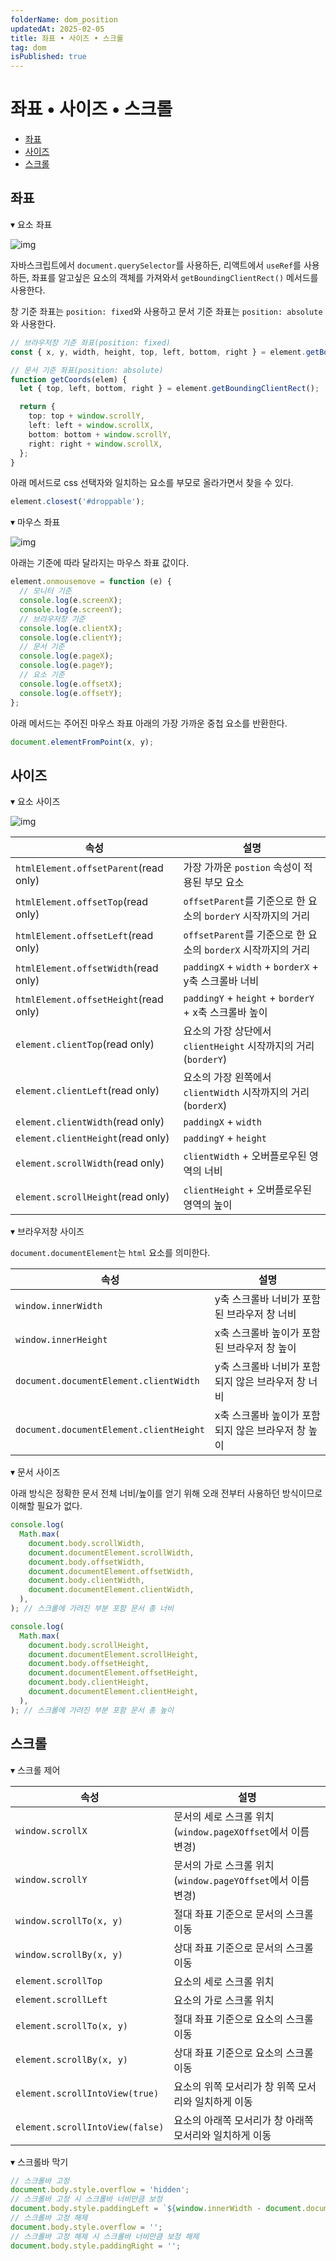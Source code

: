 ```yaml
---
folderName: dom_position
updatedAt: 2025-02-05
title: 좌표 • 사이즈 • 스크롤
tag: dom
isPublished: true
---
```


# 좌표 • 사이즈 • 스크롤

- [좌표](#좌표)
- [사이즈](#사이즈)
- [스크롤](#스크롤)

## 좌표

▾ 요소 좌표

![img](images/coordinate_element.png)

자바스크립트에서 `document.querySelector`를 사용하든, 리액트에서 `useRef`를 사용하든, 좌표를 알고싶은 요소의 객체를 가져와서 `getBoundingClientRect()` 메서드를 사용한다.

창 기준 좌표는 `position: fixed`와 사용하고 문서 기준 좌표는 `position: absolute`와 사용한다.

```ts
// 브라우저창 기준 좌표(position: fixed)
const { x, y, width, height, top, left, bottom, right } = element.getBoundingClientRect();

// 문서 기준 좌표(position: absolute)
function getCoords(elem) {
  let { top, left, bottom, right } = element.getBoundingClientRect();

  return {
    top: top + window.scrollY,
    left: left + window.scrollX,
    bottom: bottom + window.scrollY,
    right: right + window.scrollX,
  };
}
```

아래 메서드로 css 선택자와 일치하는 요소를 부모로 올라가면서 찾을 수 있다.

```ts
element.closest('#droppable');
```

▾ 마우스 좌표

![img](images/coordinate_mouse.png)

아래는 기준에 따라 달라지는 마우스 좌표 값이다.

```ts
element.onmousemove = function (e) {
  // 모니터 기준
  console.log(e.screenX);
  console.log(e.screenY);
  // 브라우저창 기준
  console.log(e.clientX);
  console.log(e.clientY);
  // 문서 기준
  console.log(e.pageX);
  console.log(e.pageY);
  // 요소 기준
  console.log(e.offsetX);
  console.log(e.offsetY);
};
```

아래 메서드는 주어진 마우스 좌표 아래의 가장 가까운 중첩 요소를 반환한다.

```ts
document.elementFromPoint(x, y);
```

## 사이즈

▾ 요소 사이즈

![img](images/geometry_element.png)

| 속성                                  | 설명                                                           |
| ------------------------------------- | -------------------------------------------------------------- |
| `htmlElement.offsetParent`(read only) | 가장 가까운 `postion` 속성이 적용된 부모 요소                  |
| `htmlElement.offsetTop`(read only)    | `offsetParent`를 기준으로 한 요소의 `borderY` 시작까지의 거리  |
| `htmlElement.offsetLeft`(read only)   | `offsetParent`를 기준으로 한 요소의 `borderX` 시작까지의 거리  |
| `htmlElement.offsetWidth`(read only)  | `paddingX` + `width` + `borderX` + y축 스크롤바 너비           |
| `htmlElement.offsetHeight`(read only) | `paddingY` + `height` + `borderY` + x축 스크롤바 높이          |
| `element.clientTop`(read only)        | 요소의 가장 상단에서 `clientHeight` 시작까지의 거리(`borderY`) |
| `element.clientLeft`(read only)       | 요소의 가장 왼쪽에서 `clientWidth` 시작까지의 거리(`borderX`)  |
| `element.clientWidth`(read only)      | `paddingX` + `width`                                           |
| `element.clientHeight`(read only)     | `paddingY` + `height`                                          |
| `element.scrollWidth`(read only)      | `clientWidth` + 오버플로우된 영역의 너비                       |
| `element.scrollHeight`(read only)     | `clientHeight` + 오버플로우된 영역의 높이                      |

▾ 브라우저창 사이즈

`document.documentElement`는 `html` 요소를 의미한다.

| 속성                                    | 설명                                               |
| --------------------------------------- | -------------------------------------------------- |
| `window.innerWidth`                     | y축 스크롤바 너비가 포함된 브라우저 창 너비        |
| `window.innerHeight`                    | x축 스크롤바 높이가 포함된 브라우저 창 높이        |
| `document.documentElement.clientWidth`  | y축 스크롤바 너비가 포함되지 않은 브라우저 창 너비 |
| `document.documentElement.clientHeight` | x축 스크롤바 높이가 포함되지 않은 브라우저 창 높이 |

▾ 문서 사이즈

아래 방식은 정확한 문서 전체 너비/높이를 얻기 위해 오래 전부터 사용하던 방식이므로 이해할 필요가 없다.

```ts
console.log(
  Math.max(
    document.body.scrollWidth,
    document.documentElement.scrollWidth,
    document.body.offsetWidth,
    document.documentElement.offsetWidth,
    document.body.clientWidth,
    document.documentElement.clientWidth,
  ),
); // 스크롤에 가려진 부분 포함 문서 총 너비

console.log(
  Math.max(
    document.body.scrollHeight,
    document.documentElement.scrollHeight,
    document.body.offsetHeight,
    document.documentElement.offsetHeight,
    document.body.clientHeight,
    document.documentElement.clientHeight,
  ),
); // 스크롤에 가려진 부분 포함 문서 총 높이
```

## 스크롤

▾ 스크롤 제어

| 속성                            | 설명                                                        |
| ------------------------------- | ----------------------------------------------------------- |
| `window.scrollX`                | 문서의 세로 스크롤 위치(`window.pageXOffset`에서 이름 변경) |
| `window.scrollY`                | 문서의 가로 스크롤 위치(`window.pageYOffset`에서 이름 변경) |
| `window.scrollTo(x, y)`         | 절대 좌표 기준으로 문서의 스크롤 이동                       |
| `window.scrollBy(x, y)`         | 상대 좌표 기준으로 문서의 스크롤 이동                       |
| `element.scrollTop`             | 요소의 세로 스크롤 위치                                     |
| `element.scrollLeft`            | 요소의 가로 스크롤 위치                                     |
| `element.scrollTo(x, y)`        | 절대 좌표 기준으로 요소의 스크롤 이동                       |
| `element.scrollBy(x, y)`        | 상대 좌표 기준으로 요소의 스크롤 이동                       |
| `element.scrollIntoView(true)`  | 요소의 위쪽 모서리가 창 위쪽 모서리와 일치하게 이동         |
| `element.scrollIntoView(false)` | 요소의 아래쪽 모서리가 창 아래쪽 모서리와 일치하게 이동     |

▾ 스크롤바 막기

```ts
// 스크롤바 고정
document.body.style.overflow = 'hidden';
// 스크롤바 고정 시 스크롤바 너비만큼 보정
document.body.style.paddingLeft = `${window.innerWidth - document.documentElement.clientWidth}`;
// 스크롤바 고정 해제
document.body.style.overflow = '';
// 스크롤바 고정 해제 시 스크롤바 너비만큼 보정 해제
document.body.style.paddingRight = '';
```
